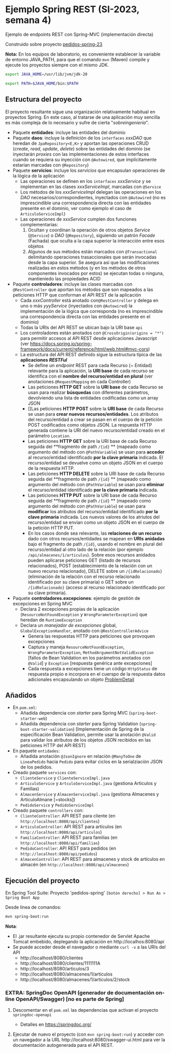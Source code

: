 # Ejemplo Spring REST  (SI-2023, semana 4)

Ejemplo de endpoints REST con Spring-MVC (implementación directa)

Construido sobre proyecto [pedidos-spring-23](https://github.com/esei-si-dagss/pedidos-spring-23)

**Nota:** En los equipos de laboratorio, es conveniente establecer la variable de entorno JAVA_PATH, para que el comando `mvn` (Maven) compile y ejecute los proyectos siempre con el mismo JDK. 

```sh 
export JAVA_HOME=/usr/lib/jvm/jdk-20 

export PATH=$JAVA_HOME/bin:$PATH 
```

## Estructura del proyecto
El proyecto resultante sigue una organización relativamente habitual en proyectos Spring. 
En este caso, al tratarse de una aplicación muy sencilla es más compleja de lo necesario y sufre de cierta "_sobreingeniería_".

* Paquete **entidades**: incluye las entidades del dominio
* Paquete **daos**: incluye la definición de los `interfaces` _xxxDAO_ que heredan de `JpaRepository<E,K>` y aportan las operaciones CRUD (_create_, _read_, _update_, _delete_) sobre las entidades del dominio (se inyectarán _proxies_ con las implementaciones de estos interfaces cuando se requiera su inyección con `@Autowired`, que implícitamente estarían marcadas con `@Repository`)
* Paquete **servicios**: incluye los _servicios_ que encapsulan operaciones de la lógica de la aplicación
    - Las operaciones se definen en los `interfaces` _xxxService_ y se implementan en las clases _xxxServiceImpl_, marcadas con `@Service`
    - Los métodos de los _xxxServiceImpl_ delegan las operaciones en los _DAO_ necesarios/correspondientes, inyectados con `@Autowired` (no es imprescindible una correspondencia directa con las entidades presente en el dominio, ver como ejemplo el caso de `ArticuloServiceImpl`)
    - Las operaciones de _xxxService_ cumplen dos funciones complementarias:
       1. Ocultan y coordinan la operación de otros objetos _Service_ (`@Service`) o _DAO_ (`@Repository`), siguiendo un patrón _Facade_ (Fachada) que oculta a la capa superior la interacción entre esos objetos
       2. Algunos de sus métodos están marcados con `@Transactional` delimitando operaciones trasaccionales que serán invocadas desde la capa superior. Se asegura así que las modificaciones realizadas en estos métodos (y en los métodos de otros componentes invocados por estos) se ejecutan todas o ninguna, mantieniedo las propiedades ACID 
* Paquete **controladores**: incluye las clases marcadas con `@RestController` que aportan los métodos que son mapeados a las peticiones HTTP que conforman el API REST de la aplicación
    - Cada _xxxController_ está anotado con`@RestController` y delega en uno o más _yyyService_ (inyectados con `@Autowired`) la implementación de la lógica que corresponda (no es imprescindible una correspondencia directa con las entidades presente en el dominio)
    - Todas la URIs del API REST se ubican bajo la URI base `api`
    - Los controladores están anotados con `@CrossOrigin(origins = "*")` para permitir accesos al API REST desde aplicaciones Javascript (ver https://docs.spring.io/spring-framework/docs/current/reference/html/web.html#mvc-cors)
    - La estructura del API REST definido sigue la estructura típica de las **aplicaciones _RESTFul_**
      - Se define un _endpoint_ REST para cada Recurso (~ Entidad) relevante para la aplicación, la **URI base** de cada recurso se identifica con el **nombre del recurso/entidad en plural** (ver anotaciones `@RequestMapping` en cada Controller)
      - Las peticiones **HTTP GET** sobre la **URI base** de cada Recurso se usan para realizar **búsquedas** con diferentes parámetros, devolviendo una lista de entidades codificadas como un array JSON
      - [[Las peticiones **HTTP POST** sobre la **URI base** de cada Recurso se usan para **crear nuevos recursos/entidades**. Los atributos del recurso/entidad a crear se pasan en el cuerpo de la petición POST codificados como objetos JSON. La respuesta HTTP generada contiene la URI del nuevo recurso/entidad creado en el parámetro `Location`.
      - Las peticiones **HTTP GET** sobre la URI base de cada Recurso seguida del **fragmento de path `/{id}` ** (mapeado como argumento del método con `@PathVariable`) se usan para **acceder** al recurso/entidad identificado **por la clave primaria** indicada. El recurso/entidad se devuelve como un objeto JSON en el cuerpo de la respuesta HTTP.
      - Las peticiones **HTTP DELETE** sobre la URI base de cada Recurso seguida del **fragmento de path `/{id}` ** (mapeado como argumento del método con `@PathVariable`) se usan para **eliminar** el recurso/entidad identificado **por la clave primaria** indicada.
      - Las peticiones **HTTP PUT** sobre la URI base de cada Recurso seguida del **fragmento de path `/{id}` ** (mapeado como argumento del método con `@PathVariable`) se usan para **modificar** los atributos del recurso/entidad identificado **por la clave primaria** indicada. Los nuevos valores de los atriutos del recurso/entidad se envian como un objeto JSON en el cuerpo de la petición HTTP PUT.
      - En los casos donde sea relevante, las **relaciones de un recurso** dado con otros recursos/entidades se mapean en **URIs anidadas** bajo el fragmento de path `/{id}`, usando el nombre en plural del recurso/entidad  al otro lado de la relación (por ejemplo `/api/almacenes/1/articulos`). Sobre esos recursos anidados pueden aplicarse peticiones GET (listado de recursos relacionados), POST (establecimiento de la relación con un nuevo recurso relacionado), DELETE sobre un `/{idRelacionado}` (eliminación de la relación con el recurso relacionado identificado por su clave primaria) o GET sobre un `/{idRelacionado}` (acceso al recurso relacionado identificado por su clave primaria).
* Paquete **controladores.excepciones**: ejemplo de gestión de excepciones en Spring MVC
   - Declara 2 excepciones propias de la aplicación (`ResourceNotFoundException` y `WrongParameterException`) que heredan de `RuntimeException`
   - Declara un _manejador de excepciones_ global, `GlobalExceptionHandler`, anotado con `@RestControllerAdvice`
      - Genera las respuestas HTTP para peticiones que provoquen excepciones 
      - Captura y maneja `ResourceNotFoundException`, `WrongParameterException`,  `MethodArgumentNotValidException` [fallos de Bean Validation en los parámetros anotados con `@Valid`] y `Exception` [respuesta genérica ante excepciones]
      - Cada respuesta a excepciones tiene un código `HttpStatus` de respuesta propio e incorpora en el cuerspo de la respuesta  datos adicionales encapsulando un objeto [ProblemDetail](https://docs.spring.io/spring-framework/reference/web/webmvc/mvc-ann-rest-exceptions.html)

## Añadidos
* En `pom.xml`:
    * Añadida dependencia con _starter_ para Spring MVC (`spring-boot-starter-web`) 
    * Añadida dependencia con _starter_ para Spring Validation (`spring-boot-starter-validation`) [Implementación de Spring de la especificación Bean Validation, permite usar la anotación `@Valid` para validar los atributos de los objetos JSON recibidos en las peticiones HTTP del API REST] 
* En paquete `entidades`: 
	* Añadida anotación `@JsonIgnore` en relación `@ManyToOne` de `LineaPedido` hacia `Pedido` para evitar ciclos en la serialziación JSON de los pedidos.
* Creado paquete `services` con:
	* `ClienteService` y `ClienteServiceImpl.java` 	
	* `ArticuloService` y `ArtculoServiceImpl.java` (gestiona Articulos y Familias)	
	* `AlmacenService` y `AlmacenServiceImpl.java`  (gestiona Almacenes y ArticuloAlmane [=stocks])
	* `PedidoService` y `PedidoServiceImpl`	
* Creado paquete `controllers` con:
   * `ClienteController`: API REST para cliente (en `http://localhost:8080/api/clientes`)
   * `ArticuloController`: API REST para artículos (en `http://localhost:8080/api/articulos`)
   * `FamiliaController`: API REST para familias (en `http://localhost:8080/api/familias`)
   * `PedidoController`: API REST para pedidos (en `http://localhost:8080/api/pedidos`)
   * `AlmacenController`: API REST para almacenes y stock de artículos en almacén (en `http://localhost:8080/api/almacenes`) 
   

## Ejecución del proyecto

En Spring Tool Suite: Proyecto 'pedidos-spring' `[botón derecho] > Run As > Spring Boot App`

Desde línea de comandos:
```sh
mvn spring-boot:run
```

**Nota**: 

* El .jar resultante ejecuta su propio contenedor de Servlet Apache Tomcat embebido, deplegando la aplicación en http://localhos:8080/api
* Se puede acceder desde el navegador o mediante  `curl -v` a las URIs del API
   - http://localhost/8080/clientes
   - http://localhost/8080/clientes/1111111A 
   - http://localhost/8080/articulos/3
   - http://localhost/8080/almacenes/1/articulos
   - http://localhost/8080/almacenes/1/articulos/2/stock


### EXTRA: SpringDoc OpenAPI (generador de documentación on-line OpenAPI/Swagger) [no es parte de Spring]

1. Descomentar en el `pom.xml` las  dependencias que activan el proyecto `springdoc-openapi`
   - Detalles en https://springdoc.org/

2. Ejecutar de nuevo el proyecto (con `mvn spring-boot:run`) y acceder con un navegador a la URL http://localhost:8080/swagger-ui.html para ver la documentación autogenerada para el API REST.

